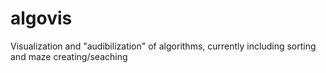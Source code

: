 # algovis
Visualization and "audibilization" of algorithms, currently including sorting and maze creating/seaching
